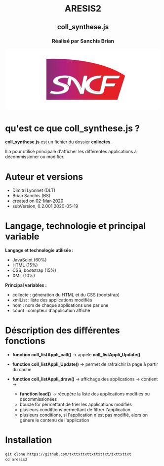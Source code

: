 <div  align="center">
<h1>ARESIS2</h1>
<h2>coll_synthese.js</h2>
<h3>Réalisé par Sanchis Brian</h3>

<img  width="500"  alt="login"  src="/logo-sncf.jpg">
</div>

# qu'est ce que coll_synthese.js ?

**coll_synthese.js** est un fichier du dossier **collectes**.

Il a pour utilisé principale d'afficher les différentes applications à décommissioner ou modifier.

# Auteur et versions
  
- Dimitri Lyonnet (DLT)
- Brian Sanchis (BS)
- created on 02-Mar-2020
- subVersion, 0.2.001 2020-05-19

# Langage, technologie et principal variable

**Langage et technologie utilisée :**

- JavaScipt (60%)
- HTML (15%)
- CSS, bootstrap (15%)
- XML (10%)

**Principal variables :**

- collecte : géneration du HTML et du CSS (bootstrap)
- xmlList : liste des applications modifiés
- nom : nom de chaque applications une par une
- count : compteur d'application affiché

# Déscription des différentes fonctions

-  **function coll_listAppli_call()** -> appele **coll_listAppli_Update()**

-  **function coll_listAppli_Update()** -> permet de rafraichir la page à partir du cache

-  **function coll_listAppli_draw()** -> affichage des applications -> contient ->
	- **function load()** -> récupère la liste des applications modifiés ou 	décommissionées
	- boucle for permettant de trier les applications modifiés
	- plusieurs condiftions permettant de filtrer l'application
	- plusieurs conditions, si l'application n'est pas modifié, alors on génere le contenu de l'application

# Installation

``git clone https://github.com/txttxttxttxttxttxt/txttxttxt``
<br>
``cd aresis2``
